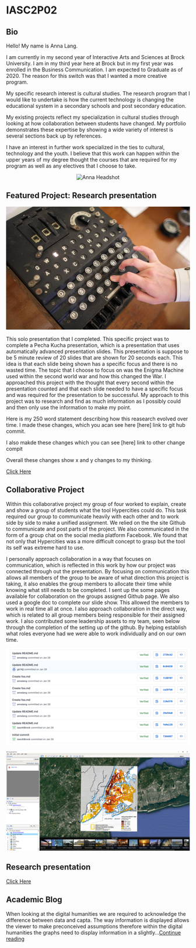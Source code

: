 # IASC2P02

## Bio 

<p> Hello! My name is Anna Lang. 

  I am currently in my second year of Interactive Arts and Sciences at Brock University. I am in my third year here at Brock but in my first year was enrolled in the Business Communication. I am expected to Graduate as of 2020. The reason for this switch was that I wanted a more creative program. 

  My specific research interest is cultural studies. The research program that I would like to undertake is how the current technology is changing the educational system in a secondary schools and post secondary education. 

  My existing projects reflect my specialization in cultural studies through looking at how collaboration between students have changed. My portfolio demonstrates these expertise by showing a wide variety of interest is several sections back up by references. 

  I have an interest in further work specialized in the ties to cultural, technology and the youth. I believe that this work can happen within the upper years of my degree thought the courses that are required for my program as well as any electives that I choose to take. </p> 

<p align="center">
  <img src="AL OWP003.jpg" alt="Anna Headshot" />
</p>

## Featured Project:  Research presentation  

<p align="center">
  <img src="enigma.jpg" alt="Enigma Machine Photo" />
</p> 

This solo presentation that I completed. This specific project was to complete a Pecha Kucha presentation, which is a presentation that uses automatically advanced presentation slides. This presentation is suppose to be 5 minute review of 20 slides that are shown for 20 seconds each. This idea is that each slide being shown has a specific focus and there is no wasted time. The topic that I choose to focus on was the Enigma Machine used within the second world war and how this changed the War. I approached this project with the thought that every second within the presentation counted and that each slide needed to have a specific focus and was required for the presentation to be successful. My approach to this project was to research and find as much information as I possibly could and then only use the information to make my point. 


Here is my 250 word statement describing how this reasearch evolved over time. I made these changes, which you acan see here [here] link to git hub commit. 

I also makde these changes which you can see [here] link to other change compit 

Overall these changes show x and y changes to my thinking. 

[Click Here](reveal/index.html)

## Collaborative Project 

  Within this collaborative project my group of four worked to explain, create and show a group of students what the tool Hypercities could do. This task required our group to communicate heavily with each other and to work side by side to make a unified assignment. We relied on the the site Github to communicate and post parts of the project. We also communicated in the form of a group chat on the social media platform Facebook. We found that not only that Hypercities was a more difficult concept to grasp but the tool its self was extreme hard to use. 

I personally approach collaboration in a way that focuses on communication, which is reflected in this work by how our project was connected through out the presentation. By focusing on communication this allows all members of the group to be aware of what direction this project is taking, it also enables the group members to allocate their time while knowing what still needs to be completed. I sent up the some pages available for collaboration on the groups assigned Github page. We also used a google doc to complete our slide show. This allowed the members to work in real time all at once. I also approach collaboration in the direct way, which is related to all group members being responsible for their assigned work. I also contributed some leadership assets to my team, seen below through the completion of the setting up of the github. By helping establish what roles everyone had we were able to work individually and on our own time.  

<p align="center">
  <img src="Screen Shot 2018-04-14 at 12.37.37 PM.png" alt="screenshot from githubt" />
</p>

<p align="center">
  <img src="hypercitiesex.PNG" alt="Example of Hypercities" />
</p>


## Research presentation 

[Click Here](reveal/index.html)


## Academic Blog

When looking at the digital humanities we are required to acknowledge the difference between data and capta. The way information is displayed allows the viewer to make preconceived assumptions therefore within the digital humanities the graphs need to display information in a slightly...[Continue reading](publishblogpost.md)
